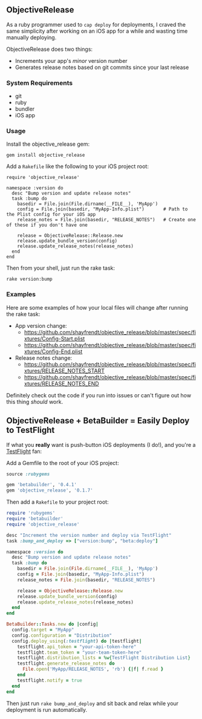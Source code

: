 ## ObjectiveRelease

As a ruby programmer used to `cap deploy` for deployments, I craved the same simplicity after working on an iOS app for a while and wasting time manually deploying.

ObjectiveRelease does two things:

* Increments your app's *minor* version number
* Generates release notes based on git commits since your last release

### System Requirements

* git
* ruby
* bundler
* iOS app

### Usage

Install the objective_release gem:

    gem install objective_release

Add a `Rakefile` like the following to your iOS project root:
    
    require 'objective_release'
    
    namespace :version do
      desc "Bump version and update release notes"
      task :bump do
        basedir = File.join(File.dirname(__FILE__), 'MyApp')
        config = File.join(basedir, "MyApp-Info.plist")       # Path to the Plist config for your iOS app
        release_notes = File.join(basedir, "RELEASE_NOTES")   # Create one of these if you don't have one

        release = ObjectiveRelease::Release.new
        release.update_bundle_version(config)
        release.update_release_notes(release_notes)
      end
    end

Then from your shell, just run the rake task:

    rake version:bump

### Examples

Here are some examples of how your local files will change after running the rake task:

* App version change:
  * https://github.com/shayfrendt/objective_release/blob/master/spec/fixtures/Config-Start.plist
  * https://github.com/shayfrendt/objective_release/blob/master/spec/fixtures/Config-End.plist
* Release notes change:
  * https://github.com/shayfrendt/objective_release/blob/master/spec/fixtures/RELEASE_NOTES_START
  * https://github.com/shayfrendt/objective_release/blob/master/spec/fixtures/RELEASE_NOTES_END

Definitely check out the code if you run into issues or can't figure out how this thing *should* work.

## ObjectiveRelease + BetaBuilder = Easily Deploy to TestFlight

If what you **really** want is push-button iOS deployments (I do!), and you're a [TestFlight](http://testflightapp.com) fan:

Add a Gemfile to the root of your iOS project:

``` ruby
source :rubygems

gem 'betabuilder', '0.4.1'
gem 'objective_release', '0.1.7'
```

Then add a `Rakefile` to your project root:

``` ruby
require 'rubygems'
require 'betabuilder'
require 'objective_release'

desc "Increment the version number and deploy via TestFlight"
task :bump_and_deploy => ["version:bump", "beta:deploy"]

namespace :version do
  desc "Bump version and update release notes"
  task :bump do
    basedir = File.join(File.dirname(__FILE__), 'MyApp')
    config = File.join(basedir, "MyApp-Info.plist")
    release_notes = File.join(basedir, "RELEASE_NOTES")

    release = ObjectiveRelease::Release.new
    release.update_bundle_version(config)
    release.update_release_notes(release_notes)
  end
end

BetaBuilder::Tasks.new do |config|
  config.target = "MyApp"
  config.configuration = "Distribution"
  config.deploy_using(:testflight) do |testflight|
    testflight.api_token = "your-api-token-here"
    testflight.team_token = "your-team-token-here"
    testflight.distribution_lists = %w{TestFlight Distribution List}
    testflight.generate_release_notes do
      File.open('MyApp/RELEASE_NOTES', 'rb') {|f| f.read }
    end
    testflight.notify = true
  end
end
```

Then just run `rake bump_and_deploy` and sit back and relax while your deployment is run automatically.
